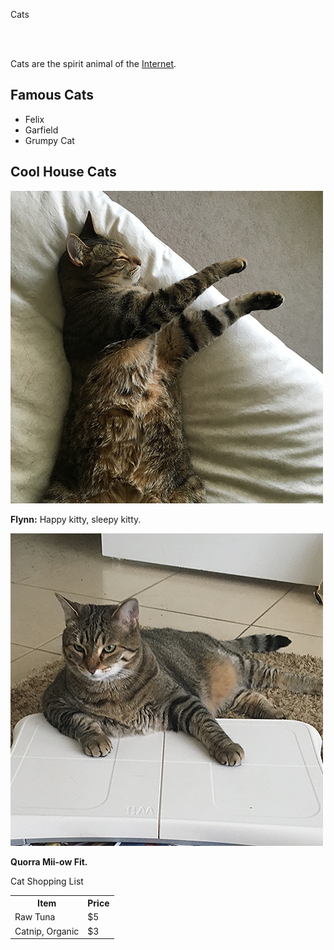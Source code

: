 <!DOCTYPE html>
<head>
    <meta charset="UTF-8" />
  </head>
<body>
<DIV>
  <p>Cats</p>
<BR/><BR/>
  <p>Cats are the spirit animal of the <a href='https://www.w3.org/'>Internet</a>.</p>
</DIV>

<h2>Famous Cats</h2>

<ul>
  <li>Felix</li>
  <li>Garfield</li>
  <li>Grumpy Cat</li>
</ul>

<h2>Cool House Cats</h2>

<img src="flynn.jpg" alt="Flynn" />
<P><b>Flynn:</b> Happy kitty, sleepy kitty.</P>

<img src="quorra.jpg" alt="Quorra the cat."/>
  <p><b>Quorra Mii-ow Fit.</b></p>


<h>Cat Shopping List</h2>

 <table>
    <tr>
      <th>Item</th>
      <th>Price</th>
    </tr>

   <tr>
      <td>Raw Tuna</td>
      <td>$5</td>
    </tr>

   <tr>
      <td>Catnip, Organic</td>
      <td>$3</td>
    </tr>
  </table>
</body>
 </html>
  
